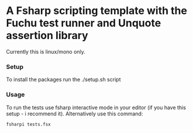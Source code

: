 # A Fsharp scripting template with the Fuchu test runner and Unquote assertion library

Currently this is linux/mono only.  

### Setup

To install the packages run the ./setup.sh script 

### Usage

To run the tests use fsharp interactive mode in your editor (if you have this setup - i recommend it).  Alternatively use this command:

```
fsharpi tests.fsx
```
